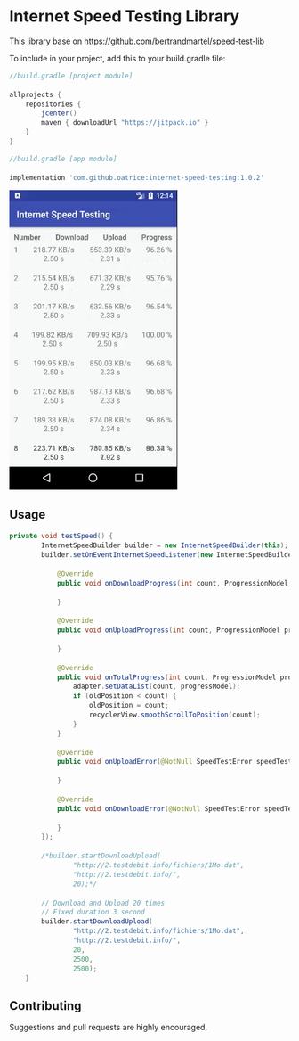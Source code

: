 # Internet Speed Testing Library
This library base on https://github.com/bertrandmartel/speed-test-lib

To include in your project, add this to your build.gradle file:
```groovy
//build.gradle [project module]

allprojects {
    repositories {
        jcenter()
        maven { downloadUrl "https://jitpack.io" }
    }
}
```


```groovy
//build.gradle [app module]

implementation 'com.github.oatrice:internet-speed-testing:1.0.2'
```

![Demo](screenshot/screen2.gif)

## Usage
```java
private void testSpeed() {
        InternetSpeedBuilder builder = new InternetSpeedBuilder(this);
        builder.setOnEventInternetSpeedListener(new InternetSpeedBuilder.OnEventInternetSpeedListener() {

            @Override
            public void onDownloadProgress(int count, ProgressionModel progressModel) {

            }

            @Override
            public void onUploadProgress(int count, ProgressionModel progressModel) {

            }

            @Override
            public void onTotalProgress(int count, ProgressionModel progressModel) {
                adapter.setDataList(count, progressModel);
                if (oldPosition < count) {
                    oldPosition = count;
                    recyclerView.smoothScrollToPosition(count);
                }
            }

            @Override
            public void onUploadError(@NotNull SpeedTestError speedTestError, @NotNull String errorMessage) {

            }

            @Override
            public void onDownloadError(@NotNull SpeedTestError speedTestError, @NotNull String errorMessage) {

            }
        });

        /*builder.startDownloadUpload(
                "http://2.testdebit.info/fichiers/1Mo.dat",
                "http://2.testdebit.info/",
                20);*/

        // Download and Upload 20 times
        // Fixed duration 3 second
        builder.startDownloadUpload(
                "http://2.testdebit.info/fichiers/1Mo.dat",
                "http://2.testdebit.info/",
                20,
                2500,
                2500);
    }
```

## Contributing
Suggestions and pull requests are highly encouraged.
